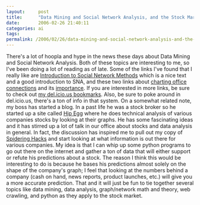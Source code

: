```yaml
---
layout:     post
title:      "Data Mining and Social Network Analysis, and the Stock Market"
date:       2006-02-26 21:40:11
categories: ai
tags:  
permalink: /2006/02/26/data-mining-and-social-network-analysis-and-the-stock-market/
---
```

There's a lot of hoopla and hype in the news these days about Data Mining and Social Network Analysis. Both of these topics are interesting to me, so I've been doing a lot of reading as of late. Some of the links I've found that I really like are [Introduction to Social Network Methods](http://faculty.ucr.edu/~hanneman/nettext/) which is a nice text and a good introduction to SNA, and these two links about [charting office connections](http://www.businessweek.com/innovate/content/feb2006/id20060216_633293.htm) and its [importance](http://www.businessweek.com/magazine/content/06_09/b3973083.htm). If you are interested in more links, be sure to check out [my del.icio.us bookmarks](http://del.icio.us/nloadholtes). Also, be sure to poke around in del.icio.us, there's a ton of info in that system. On a somewhat related note, my boss has started a blog. In a past life he was a stock broker so he started up a site called [Hip Egg](http://hipegg.blogspot.com/) where he does technical analysis of various companies stocks by looking at their graphs. He has some fascinating ideas and it has stirred up a lot of talk in our office about stocks and data analysis in general. In fact, the discussion has inspired me to pull out my copy of [Spidering Hacks](http://www.oreilly.com/catalog/spiderhks/) and start looking at what information is out there for various companies. My idea is that I can whip up some python programs to go out there on the internet and gather a ton of data that will either support or refute his predictions about a stock. The reason I think this would be interesting to do is because he bases his predictions almost solely on the shape of the company's graph; I feel that looking at the numbers behind a company (cash on hand, news reports, product launches, etc.) will give you a more accurate prediction. That and it will just be fun to tie together several topics like data mining, data analysis, graph/network math and theory, web crawling, and python as they apply to the stock market.
